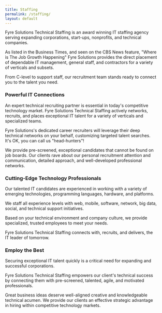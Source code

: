 ```yaml
---
title: Staffing
permalink: /staffing/
layout: default
---
```


Fyre Solutions Technical Staffing is an award winning IT staffing agency serving expanding corporations, start-ups, nonprofits, and technical companies.

As listed in the Business Times, and seen on the CBS News feature, "Where is The Job Growth Happening" Fyre Solutions provides the direct placement of dependable IT management, general staff, and contractors for a variety of verticals and subsets.

From C-level to support staff, our recruitment team stands ready to connect you to the talent you need.

### Powerful IT Connections

An expert technical recruiting partner is essential in today's competitive technology market. Fyre Solutions Technical Staffing actively networks, recruits, and places exceptional IT talent for a variety of verticals and specialized teams.

Fyre Solutions's dedicated career recruiters will leverage their deep technical networks on your behalf, customizing targeted talent searches. It's OK, you can call us "head-hunters"!

We provide pre-screened, exceptional candidates that cannot be found on job boards. Our clients rave about our personal recruitment attention and communication, detailed approach, and well-developed professional networks.

### Cutting-Edge Technology Professionals

Our talented IT candidates are experienced in working with a variety of emerging technologies, programming languages, hardware, and platforms.

We staff all experience levels with web, mobile, software, network, big data, social, and technical support initiatives.

Based on your technical environment and company culture, we provide specialized, trusted employees to meet your needs.

Fyre Solutions Technical Staffing connects with, recruits, and delivers, the IT leader of tomorrow.

### Employ the Best

Securing exceptional IT talent quickly is a critical need for expanding and successful corporations.

Fyre Solutions Technical Staffing empowers our client's technical success by connecting them with pre-screened, talented, agile, and motivated professionals.

Great business ideas deserve well-aligned creative and knowledgeable technical acumen. We provide our clients an effective strategic advantage in hiring within competitive technology markets.
